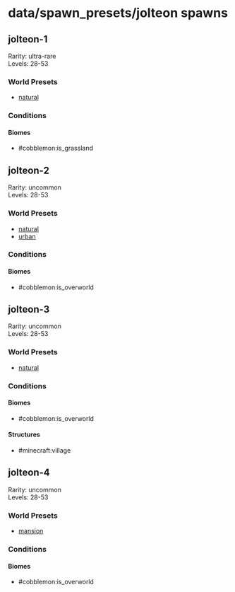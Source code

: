 # data/spawn_presets/jolteon spawns  
  
## jolteon-1  
Rarity: ultra-rare  
Levels: 28-53  
  
### World Presets  
* [natural](/data/world_presets/natural.md)  
  
### Conditions  
  
#### Biomes  
  * #cobblemon:is_grassland
  
  
## jolteon-2  
Rarity: uncommon  
Levels: 28-53  
  
### World Presets  
* [natural](/data/world_presets/natural.md)  
* [urban](/data/world_presets/urban.md)  
  
### Conditions  
  
#### Biomes  
  * #cobblemon:is_overworld
  
  
## jolteon-3  
Rarity: uncommon  
Levels: 28-53  
  
### World Presets  
* [natural](/data/world_presets/natural.md)  
  
### Conditions  
  
#### Biomes  
  * #cobblemon:is_overworld
  
  
#### Structures  
  * #minecraft:village
  
  
## jolteon-4  
Rarity: uncommon  
Levels: 28-53  
  
### World Presets  
* [mansion](/data/world_presets/mansion.md)  
  
### Conditions  
  
#### Biomes  
  * #cobblemon:is_overworld
  

